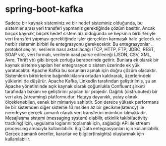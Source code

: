 # spring-boot-kafka

Sadece bir kaynak sisteminiz ve bir hedef sisteminiz olduğunda, bu sistemler arası veri transferi yapmanız gerektiğinde çözüm basittir.
Ancak birçok kaynak, birçok hedef sisteminiz olduğunda ve hepsinin birbirleriyle veri transferi yapması gerektiğinde işler gerçekten karmaşık hale gelecek ve herbir sistemin birbiri ile entegrasyonu gerekecektir.
Bu entegrasyonlar . protokol seçimi, verilerin nasıl aktarılacağı (TCP, HTTP, FTP, JDBC, REST, SOAP vb), veri formatı, verilerin nasıl parse edileceği (JSON, CSV, XML, Avro, Thrift vb) gibi birçok zorluğu beraberinde getirir.
Bunlara ek olarak bir kaynak sisteme yapılan her entegrasyon o sistem üzerinde ek yük yaratacaktır.
Apache Kafka bu sorunları aşmak için doğru çözüm olacaktır. 
Sistemlerin birbirlerine bağımlıklıklarını ortadan kaldırarak, üzerlerindeki yüklerini de düşürür.
Apache Kafka, LinkedIn tarafından geliştirilmiş, şu an Apache yönetiminde açık kaynak olarak çoğunlukla Confluent şirketi tarafından bakımı ve geliştirimi yapılan bir projedir.
Dağıtık (distrubuted) bir veri akış (streaming) platformudur. Hataya dayanıklı, yatay olarak ölçeklenebilen, esnek bir mimariye sahiptir.
Son derece yüksek performans ile bir sistemden diğer sisteme 10 ms’den az bir gecikme(latency) ile neredeyse gerçek zamanlı olarak veri transferini mümkün kılmaktadır.
Mesajlaşma sistemi (messaging system) olabilir, etkinlik takibi(activity tracking) için, uygulama loglarını toplamak için, sağladığı API ile stream processing amacıyla kullanılabilir.
Big Data entegrasyonları için kullanılabilir. Gerçek zamanlı öneriler, kararlar ve bilgiler(insights) oluşturmak için kullanılabilir.
